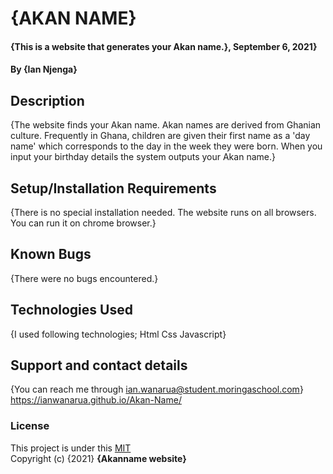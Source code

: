# {AKAN NAME}
#### {This is a website that generates your Akan name.}, September 6, 2021}
#### By **{Ian Njenga}**
## Description
{The website finds your Akan name. Akan names are derived from Ghanian culture. Frequently in Ghana, children are given their first name as a 'day name' which corresponds to the day in the week they were born. When you input your birthday details the system outputs your Akan name.}
## Setup/Installation Requirements
{There is no special installation needed. The website runs on all browsers. You can run it on chrome browser.}
## Known Bugs
{There were no bugs encountered.}
## Technologies Used
{I used following technologies;
Html
Css
Javascript}
## Support and contact details
{You can reach me through ian.wanarua@student.moringaschool.com}
https://ianwanarua.github.io/Akan-Name/
### License
This project is under this [MIT](LICENSE) <br>
Copyright (c) {2021} **{Akanname website}**